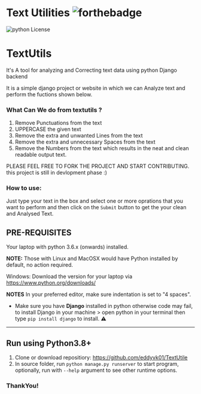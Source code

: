 # Text Utilities  ![forthebadge](https://forthebadge.com/images/badges/made-with-python.svg)

![python License](https://img.shields.io/badge/MADE%20WITH-django-blue.svg)

# TextUtils
It's A tool for analyzing and Correcting text data using python Django backend

It is a simple django project or website in which we can Analyze text and perform the fuctions shown below.

### What Can We do from textutils ?
1. Remove Punctuations from the text<br>
2. UPPERCASE the given text<br>
3. Remove the extra and unwanted Lines from the text<br>
4. Remove the extra and unnecessary Spaces from the text <br>
5. Remove the Numbers from the text 
which results in the neat and clean readable output text.

PLEASE FEEL FREE TO FORK THE PROJECT AND START CONTRIBUTING.
this project is still in devlopment phase :)

### How to use:
Just type your text in the box and select one or more oprations that you want to perform and then click on the `Submit` button to get the your clean and Analysed Text.

## PRE-REQUISITES
Your laptop with python 3.6.x (onwards) installed.

**NOTE:** Those with Linux and MacOSX would have Python installed by default, no action required.

Windows: Download the version for your laptop via https://www.python.org/downloads/

**NOTES**
In your preferred editor, make sure indentation is set to "4 spaces".

* Make sure you have **Django** installed in python otherwise code may fail, to install Django in your machine > open python in your terminal then type `pip install django` to install. :warning:

---

## Run using Python3.8+
1. Clone or download repositiory: https://github.com/eddyvk01/TextUtile
2. In source folder, run `python manage.py runserver` to start program, optionally, run with `--help` argument to see other runtime options.
 
### ThankYou!

